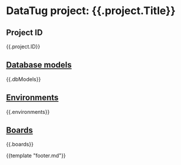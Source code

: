 # DataTug project: {{.project.Title}}

## Project ID
{{.project.ID}}

## [Database models](dbmodels)
{{.dbModels}}

## [Environments](environments)
{{.environments}}

## [Boards](boards)
{{.boards}}

{{template "footer.md"}}